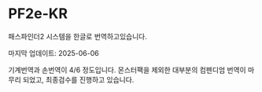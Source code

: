 # PF2e-KR
패스파인더2 시스템을 한글로 번역하고있습니다.

마지막 업데이트: 2025-06-06

기계번역과 손번역이 4/6 정도입니다.
몬스터팩을 제외한 대부분의 컴펜디엄 번역이 마무리 되었고, 최종검수를 진행하고 있습니다.
